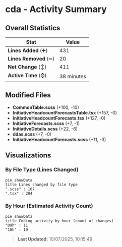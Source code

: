 # cda - Activity Summary 

## Overall Statistics

| Stat                   | Value                                                             |
| ---------------------- | ----------------------------------------------------------------- |
| **Lines Added** (➕)   | 431                                          |
| **Lines Removed** (➖) | 20                                        |
| **Net Change** (↕)    | 411                |
| **Active Time** (⌚)   | 38 minutes |


## Modified Files
- **CommonTable.scss** (+100, -10)
- **InitiativeHeadcountForecastsTable.tsx** (+157, -0)
- **InitiativeHeadcountForecasts.tsx** (+127, -0)
- **InitiativeForecasts.scss** (+7, -1)
- **InitiativeDetails.scss** (+22, -6)
- **ddas.scss** (+7, -0)
- **InitiativeHeadcountForecasts.scss** (+11, -3)

## Visualizations

### By File Type (Lines Changed)

```mermaid
pie showData
title Lines changed by file type
".scss" : 167
".tsx" : 284
```

### By Hour (Estimated Activity Count)

```mermaid
pie showData
title Coding activity by hour (count of changes)
"09h" : 11
"10h" : 19
```


> **Last Updated:** 10/07/2025, 10:15:49